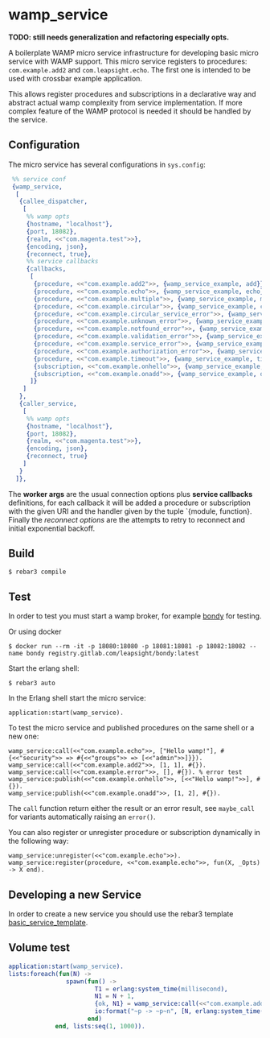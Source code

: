 # wamp_service

__TODO: still needs generalization and refactoring especially opts.__

A boilerplate WAMP micro service infrastructure for developing basic micro service with WAMP support. This micro service registers to procedures: `com.example.add2` and `com.leapsight.echo`. The first one is intended to be used with crossbar example application.

This allows register procedures and subscriptions in a declarative way and abstract actual wamp complexity from service implementation. If more complex feature of the WAMP protocol is needed it should be handled by the service.

## Configuration
The micro service has several configurations in `sys.config`:

```erlang
 %% service conf
 {wamp_service,
  [
   {callee_dispatcher,
    [
     %% wamp opts
     {hostname, "localhost"},
     {port, 18082},
     {realm, <<"com.magenta.test">>},
     {encoding, json},
     {reconnect, true},
     %% service callbacks
     {callbacks,
      [
       {procedure, <<"com.example.add2">>, {wamp_service_example, add}},
       {procedure, <<"com.example.echo">>, {wamp_service_example, echo}},
       {procedure, <<"com.example.multiple">>, {wamp_service_example, multiple_results}},
       {procedure, <<"com.example.circular">>, {wamp_service_example, circular}},
       {procedure, <<"com.example.circular_service_error">>, {wamp_service_example, circular_service_error}},
       {procedure, <<"com.example.unknown_error">>, {wamp_service_example, unknown_error}},
       {procedure, <<"com.example.notfound_error">>, {wamp_service_example, notfound_error}},
       {procedure, <<"com.example.validation_error">>, {wamp_service_example, validation_error}},
       {procedure, <<"com.example.service_error">>, {wamp_service_example, service_error}},
       {procedure, <<"com.example.authorization_error">>, {wamp_service_example, authorization_error}},
       {procedure, <<"com.example.timeout">>, {wamp_service_example, timeout}},
       {subscription, <<"com.example.onhello">>, {wamp_service_example, onhello}},
       {subscription, <<"com.example.onadd">>, {wamp_service_example, onadd}}
      ]}
    ]
   },
   {caller_service,
    [
     %% wamp opts
     {hostname, "localhost"},
     {port, 18082},
     {realm, <<"com.magenta.test">>},
     {encoding, json},
     {reconnect, true}
    ]
   }
  ]},
```

The __worker args__ are the usual connection options plus __service callbacks__ definitions, for each callback it will be added a procedure or subscription with the given URI and the handler given by the tuple `{module, function}. Finally the _reconnect options_ are the attempts to retry to reconnect and initial exponential backoff.

## Build

    $ rebar3 compile

## Test

In order to test you must start a wamp broker, for example [bondy](https://gitlab.com/leapsight/bondy) for testing.

Or using docker

    $ docker run --rm -it -p 18080:18080 -p 18081:18081 -p 18082:18082 --name bondy registry.gitlab.com/leapsight/bondy:latest

Start the erlang shell:

    $ rebar3 auto

In the Erlang shell start the micro service:

    application:start(wamp_service).

To test the micro service and published procedures on the same shell or a new one:

    wamp_service:call(<<"com.example.echo">>, ["Hello wamp!"], #{<<"security">> => #{<<"groups">> => [<<"admin">>]}}).
    wamp_service:call(<<"com.example.add2">>, [1, 1], #{}).
    wamp_service:call(<<"com.example.error">>, [], #{}). % error test
    wamp_service:publish(<<"com.example.onhello">>, [<<"Hello wamp!">>], #{}).
    wamp_service:publish(<<"com.example.onadd">>, [1, 2], #{}).

The `call` function return either the result or an error result, see `maybe_call` for variants
automatically raising an `error()`.

You can also register or unregister procedure or subscription dynamically in the following way:

    wamp_service:unregister(<<"com.example.echo">>).
    wamp_service:register(procedure, <<"com.example.echo">>, fun(X, _Opts) -> X end).

## Developing a new Service

In order to create a new service you should use the rebar3 template [basic_service_template](https://gitlab.com/leapsight-lojack/basic_service_template).

## Volume test

```erlang
application:start(wamp_service).
lists:foreach(fun(N) ->
                spawn(fun() ->
                        T1 = erlang:system_time(millisecond),
                        N1 = N + 1,
                        {ok, N1} = wamp_service:call(<<"com.example.add2">>, [N, 1], #{<<"trace_id">> => N}),
                        io:format("~p -> ~p~n", [N, erlang:system_time(millisecond) - T1])
                      end)
             end, lists:seq(1, 1000)).
```
